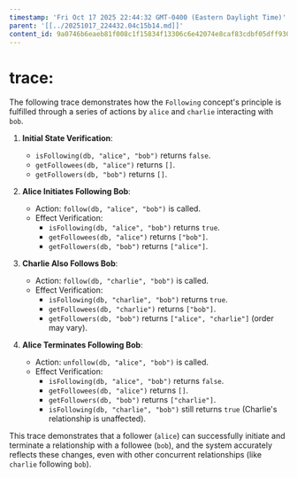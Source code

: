 ```yaml
---
timestamp: 'Fri Oct 17 2025 22:44:32 GMT-0400 (Eastern Daylight Time)'
parent: '[[../20251017_224432.04c15b14.md]]'
content_id: 9a0746b6eaeb81f008c1f15834f13306c6e42074e8caf83cdbf05dff9309600f
---
```


# trace:

The following trace demonstrates how the `Following` concept's principle is fulfilled through a series of actions by `alice` and `charlie` interacting with `bob`.

1. **Initial State Verification**:
   * `isFollowing(db, "alice", "bob")` returns `false`.
   * `getFollowees(db, "alice")` returns `[]`.
   * `getFollowers(db, "bob")` returns `[]`.

2. **Alice Initiates Following Bob**:
   * Action: `follow(db, "alice", "bob")` is called.
   * Effect Verification:
     * `isFollowing(db, "alice", "bob")` returns `true`.
     * `getFollowees(db, "alice")` returns `["bob"]`.
     * `getFollowers(db, "bob")` returns `["alice"]`.

3. **Charlie Also Follows Bob**:
   * Action: `follow(db, "charlie", "bob")` is called.
   * Effect Verification:
     * `isFollowing(db, "charlie", "bob")` returns `true`.
     * `getFollowees(db, "charlie")` returns `["bob"]`.
     * `getFollowers(db, "bob")` returns `["alice", "charlie"]` (order may vary).

4. **Alice Terminates Following Bob**:
   * Action: `unfollow(db, "alice", "bob")` is called.
   * Effect Verification:
     * `isFollowing(db, "alice", "bob")` returns `false`.
     * `getFollowees(db, "alice")` returns `[]`.
     * `getFollowers(db, "bob")` returns `["charlie"]`.
     * `isFollowing(db, "charlie", "bob")` still returns `true` (Charlie's relationship is unaffected).

This trace demonstrates that a follower (`alice`) can successfully initiate and terminate a relationship with a followee (`bob`), and the system accurately reflects these changes, even with other concurrent relationships (like `charlie` following `bob`).
